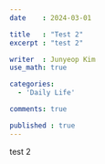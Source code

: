 ```yaml
---
date    : 2024-03-01

title   : "Test 2"
excerpt : "test 2"

writer  : Junyeop Kim
use_math: true

categories:
  - 'Daily Life'

comments: true

published : true
---
```


test 2
